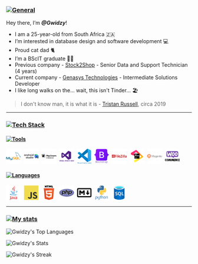 ### [![General](https://readme-typing-svg.demolab.com?font=Fira+Code&weight=500&pause=1000&color=A513F7&width=435&height=28&lines=General%3A)](https://git.io/typing-svg)

Hey there, I’m **_@Gwidzy_**!
- I am a 25-year-old from South Africa 🇿🇦
- I’m interested in database design and software development 💻
- Proud cat dad 🐈
- I’m a BScIT graduate 👨‍🎓
- Previous company - [Stock2Shop](https://www.stock2shop.com/) - Senior Data and Support Technician (4 years)
- Current company - [Genasys Technologies](https://www.genasystech.com/) - Intermediate Solutions Developer
- I like long walks on the... wait, this isn't Tinder... 🏖️
 > I don't know man, it is what it is - [Tristan Russell](https://github.com/Tristan-Russell), circa 2019

---

### [![Tech Stack](https://readme-typing-svg.demolab.com?font=Fira+Code&weight=500&pause=1000&color=A513F7&width=435&height=28&lines=Tech+Stack%3A)](https://git.io/typing-svg)
#### [![Tools](https://readme-typing-svg.demolab.com?font=Fira+Code&weight=300&pause=1000&color=A513F7&width=435&height=28&lines=Tools)](https://git.io/typing-svg)
<div>
  <img src="https://github.com/devicons/devicon/blob/master/icons/mysql/mysql-original-wordmark.svg" title="MySQL" alt="MySQL" width="40" height="40"/>&nbsp;
  <img src="https://github.com/devicons/devicon/blob/master/icons/androidstudio/androidstudio-original-wordmark.svg" title="Android Studio" alt="Android Studio" width="40" height="40"/>&nbsp;
  <img src="https://github.com/devicons/devicon/blob/master/icons/phpstorm/phpstorm-plain-wordmark.svg" title="PHPstorm" alt="PHPstorm" width="40" height="40"/>&nbsp;
  <img src="https://github.com/devicons/devicon/blob/master/icons/visualstudio/visualstudio-plain-wordmark.svg" title="Visual Studio" alt="Visual Studio" width="40" height="40"/>&nbsp;
  <img src="https://github.com/devicons/devicon/blob/master/icons/vscode/vscode-original-wordmark.svg" title="VS Code" alt="VS Code" width="40" height="40"/>&nbsp;
  <img src="https://github.com/devicons/devicon/blob/master/icons/bootstrap/bootstrap-original-wordmark.svg" title="Bootstrap" alt="Bootstrap" width="40" height="40"/>&nbsp;
  <img src="https://github.com/devicons/devicon/blob/master/icons/filezilla/filezilla-plain-wordmark.svg" title="FileZilla" alt="FileZilla" width="40" height="40"/>&nbsp;
  <img src="https://github.com/devicons/devicon/blob/master/icons/jetbrains/jetbrains-original.svg" title="JetBrains" alt="JetBrains" width="40" height="40"/>&nbsp;
  <img src="https://github.com/devicons/devicon/blob/master/icons/magento/magento-original-wordmark.svg" title="Magento" alt="Magento" width="40" height="40"/>&nbsp;
  <img src="https://github.com/devicons/devicon/blob/master/icons/woocommerce/woocommerce-original-wordmark.svg" title="WooCommerce" alt="WooCommerce" width="40" height="40"/>&nbsp;
</div>

#### [![Languages](https://readme-typing-svg.demolab.com?font=Fira+Code&weight=300&pause=1000&color=A513F7&width=435&height=28&lines=Languages)](https://git.io/typing-svg)
<div>
  <img src="https://github.com/devicons/devicon/blob/master/icons/java/java-original-wordmark.svg" title="Java" alt="Java" width="40" height="40"/>&nbsp;
  <img src="https://github.com/devicons/devicon/blob/master/icons/javascript/javascript-original.svg" title="JavaScript" alt="JavaScript" width="40" height="40"/>&nbsp;
  <img src="https://github.com/devicons/devicon/blob/master/icons/html5/html5-original-wordmark.svg" title="HTML5" alt="HTML5" width="40" height="40"/>&nbsp;
  <img src="https://github.com/devicons/devicon/blob/master/icons/php/php-original.svg" title="PHP" alt="PHP" width="40" height="40"/>&nbsp;
  <img src="https://github.com/devicons/devicon/blob/master/icons/markdown/markdown-original.svg" title="Markdown" alt="Markdown" width="40" height="40"/>&nbsp;
  <img src="https://github.com/devicons/devicon/blob/master/icons/python/python-original-wordmark.svg" title="Python" alt="Python" width="40" height="40"/>&nbsp;
  <img src="https://github.com/devicons/devicon/blob/master/icons/azuresqldatabase/azuresqldatabase-original.svg" title="Python" alt="Python" width="40" height="40"/>&nbsp;
 
</div>

---

### [![My stats](https://readme-typing-svg.demolab.com?font=Fira+Code&weight=500&pause=1000&color=A513F7&width=435&height=28&lines=My+Stats%3A)](https://git.io/typing-svg)

![Gwidzy's Top Languages](https://github-readme-stats.vercel.app/api/top-langs/?username=Gwidzy&theme=midnight-purple&show_icons=true&hide_border=false&layout=compact)

![Gwidzy's Stats](https://awesome-github-stats.azurewebsites.net/user-stats/gwidzy?cardType=level-alternate&theme=midnight-purple&preferLogin=true)

![Gwidzy's Streak](https://github-readme-streak-stats.herokuapp.com?user=Gwidzy&theme=midnight-purple&hide_border=true&date_format=j%20M%5B%20Y%5D&exclude_days=Sun%2CSat)

<!---
Gwidzy/Gwidzy is a ✨ special ✨ repository because its `README.md` (this file) appears on your GitHub profile.
You can click the Preview link to take a look at your changes.
--->

